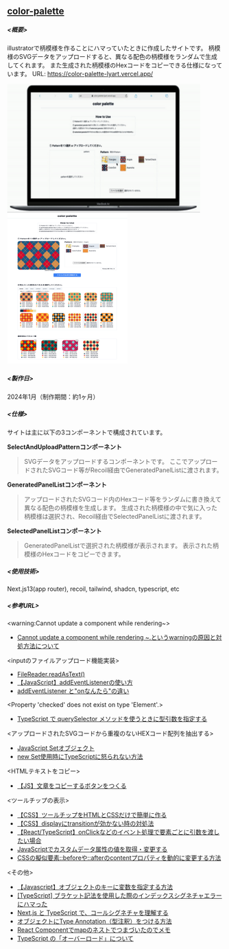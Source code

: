 ## <u>color-palette</u>

##### <概要>

illustratorで柄模様を作ることにハマっていたときに作成したサイトです。
柄模様のSVGデータをアップロードすると、異なる配色の柄模様をランダムで生成してくれます。
また生成された柄模様のHexコードをコピーできる仕様になっています。
URL: https://color-palette-lyart.vercel.app/

<img src="public/readme/color-palette.gif" alt="color-palette-gif" title="color-palette-gif" width="450" height="300"><img src="public/readme/color-palette.png" alt="color-palette" title="color-palette" width="280" height="350">

##### <製作日>

2024年1月（制作期間：約1ヶ月）

##### <仕様>

サイトは主に以下の3コンポーネントで構成されています。

__SelectAndUploadPatternコンポーネント__
>SVGデータをアップロードするコンポーネントです。
ここでアップロードされたSVGコード等がRecoil経由でGeneratedPanelListに渡されます。

__GeneratedPanelListコンポーネント__
>アップロードされたSVGコード内のHexコード等をランダムに書き換えて異なる配色の柄模様を生成します。
生成された柄模様の中で気に入った柄模様は選択され、Recoil経由でSelectedPanelListに渡されます。

__SelectedPanelListコンポーネント__
>GeneratedPanelListで選択された柄模様が表示されます。
表示された柄模様のHexコードをコピーできます。

##### <使用技術>

Next.js13(app router), recoil, tailwind, shadcn, typescript, etc

##### <参考URL>

<warning:Cannot update a component while rendering~>

- [Cannot update a component while rendering ~.というwarningの原因と対処方法について](https://zenn.dev/kingdom0927/articles/bfccfcf272dee9)

<inputのファイルアップロード機能実装>

- [FileReader.readAsText()](https://developer.mozilla.org/ja/docs/Web/API/FileReader/readAsText)
- [【JavaScript】addEventListenerの使い方](https://qiita.com/mzmz__02/items/873118fbd8723c44956d)
- [addEventListener と"onなんたら"の違い](http://tech.hikware.com/article/20180204a.html)

<Property 'checked' does not exist on type 'Element'.>

- [TypeScript で querySelector メソッドを使うときに型引数を指定する](https://developer.hatenastaff.com/entry/2020/12/12/121212)

<アップロードされたSVGコードから重複のないHEXコード配列を抽出する>

- [JavaScript Setオブジェクト](https://qiita.com/chihiro/items/0e610a31b589e3cc435f)
- [new Set使用時にTypeScriptに怒られない方法](https://tukkytech.com/blog/ts-set-check/)

<HTMLテキストをコピー>

- [【JS】文章をコピーするボタンをつくる](https://zenn.dev/itayuri/articles/bc1209112d4340)

<ツールチップの表示>

- [【CSS】ツールチップをHTMLとCSSだけで簡単に作る](https://www.jungleocean.com/programming/190308tooltip-css)
- [【CSS】displayにtransitionが効かない時の対処法](https://webcreatetips.com/coding/3414/#displaytransiton-2)
- [【React/TypeScript】onClickなどのイベント処理で要素ごとに引数を渡したい場合](https://qiita.com/tobita0000/items/9cfa933324a3f6fe504d)
- [JavaScriptでカスタムデータ属性の値を取得・変更する](https://sarchitect.net/10929/)
- [CSSの擬似要素::beforeや::afterのcontentプロパティを動的に変更する方法](https://www.tam-tam.co.jp/tipsnote/html_css/post9753.html)

<その他>

- [【Javascript】オブジェクトのキーに変数を指定する方法](https://white-space.work/assign-variables-to-key-of-object-in-javascript/)
- [[TypeScript] ブラケット記法を使用した際のインデックスシグネチャエラーにハマった](https://zenn.dev/buzzkuri_tech/articles/3807d042d310a7)
- [Next.js と TypeScript で、コールシグネチャを理解する](https://commte.net/nextjs-call-signature)
- [オブジェクトにType Annotation（型注釈）をつける方法](https://www.mitomex.blog/typescript-annotation-object/)
- [React Componentでmapのネストでつまづいたのでメモ](https://zenn.dev/takayuri/articles/d57f5708afcaaa)
- [TypeScript の「オーバーロード」について](https://numb86-tech.hatenablog.com/entry/2020/06/25/122458)